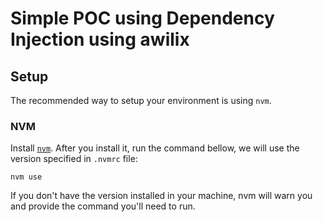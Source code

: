 # Simple POC using Dependency Injection using awilix


## Setup
The recommended way to setup your environment is using `nvm`.

### NVM
Install [`nvm`](https://github.com/creationix/nvm).
After you install it, run the command bellow, we will use the version specified in `.nvmrc` file:
```
nvm use
```

If you don't have the version installed in your machine, nvm will warn you and provide the command you'll need to run.
